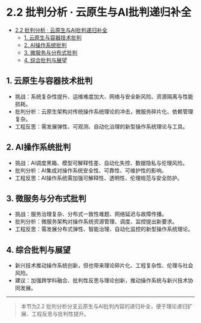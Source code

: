 # 2.2 批判分析 · 云原生与AI批判递归补全


<!-- TOC START -->

- [2.2 批判分析 · 云原生与AI批判递归补全](#22-批判分析-云原生与ai批判递归补全)
  - [1. 云原生与容器技术批判](#1-云原生与容器技术批判)
  - [2. AI操作系统批判](#2-ai操作系统批判)
  - [3. 微服务与分布式批判](#3-微服务与分布式批判)
  - [4. 综合批判与展望](#4-综合批判与展望)

<!-- TOC END -->

## 1. 云原生与容器技术批判

- 挑战：系统复杂性提升、运维难度加大、网络与安全新风险、资源隔离与性能损耗。
- 批判分析：云原生架构对传统操作系统理论的冲击，微服务碎片化、依赖管理复杂。
- 工程反思：需发展弹性、可观测、自动化治理的新型操作系统理论与工具。

## 2. AI操作系统批判

- 挑战：AI调度黑箱、模型可解释性差、自动化失控、数据隐私与伦理风险。
- 批判分析：AI集成对操作系统安全性、可靠性、可维护性的影响。
- 工程反思：AI操作系统需加强可解释性、透明性、伦理规范与安全防护。

## 3. 微服务与分布式批判

- 挑战：服务治理复杂、分布式一致性难题、网络延迟与故障传播。
- 批判分析：微服务架构对操作系统资源管理、调度、监控提出新要求。
- 工程反思：需发展分布式弹性、智能治理、自动化监控的新型操作系统理论。

## 4. 综合批判与展望

- 新兴技术推动操作系统创新，但也带来理论碎片化、工程复杂性、伦理与社会风险。
- 建议：加强跨学科融合、批判性反思与理论创新，推动操作系统与新兴技术协同发展。

---
> 本节为2.2 批判分析分支云原生与AI批判内容的递归补全，便于理论递归扩展、工程反思与批判性提升。

